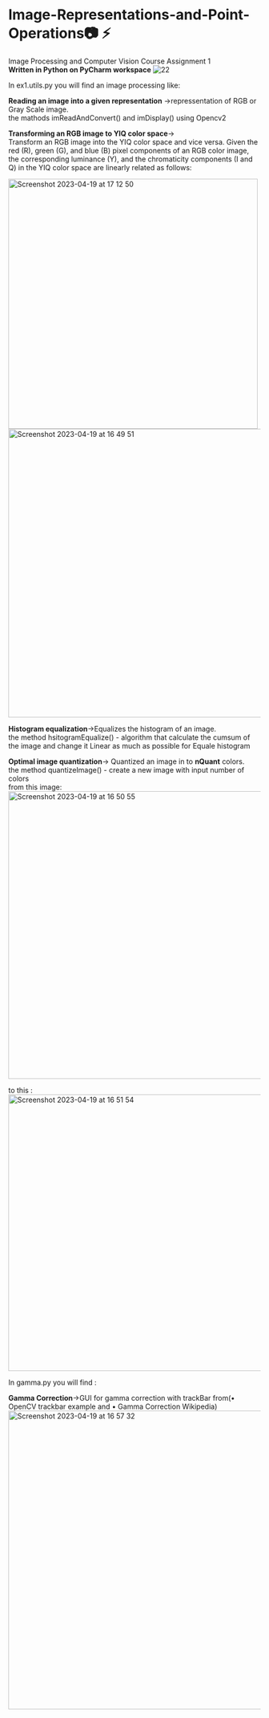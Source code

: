 # Image-Representations-and-Point-Operations:camera: :zap:
Image Processing and Computer Vision Course Assignment 1 <br />
**Written in Python on PyCharm workspace** ![22](https://user-images.githubusercontent.com/73976733/104122372-55ae3700-534d-11eb-8de4-492973fca972.jpeg)
                                               
In ex1.utils.py you will find an image processing like:

**Reading an image into a given representation** ->repressentation of RGB or Gray Scale image.<br />
the mathods imReadAndConvert() and imDisplay() using Opencv2

**Transforming an RGB image to YIQ color space**-> <br />
Transform an RGB image into the YIQ color space and vice versa. Given the red (R), green (G), and blue (B) pixel components of an RGB color image, the corresponding luminance (Y), and the chromaticity components (I and Q) in the YIQ color space are linearly related as follows:

<img width="498" alt="Screenshot 2023-04-19 at 17 12 50" src="https://user-images.githubusercontent.com/58401645/233102591-7e16af26-c744-43e2-a33c-56ecebd772f5.png">

<img width="575" alt="Screenshot 2023-04-19 at 16 49 51" src="https://user-images.githubusercontent.com/58401645/233099251-64a26bba-1153-46a1-b828-0ebfd46a4ac0.png">

**Histogram equalization**->Equalizes the histogram of an image. <br />
the method hsitogramEqualize() - algorithm that calculate the cumsum of the image and change it Linear as much as possible for Equale histogram



**Optimal image quantization**-> Quantized an image in to **nQuant** colors. <br />
the method quantizeImage() - create a new image with input number of colors  
 from this image: <br />
 <img width="573" alt="Screenshot 2023-04-19 at 16 50 55" src="https://user-images.githubusercontent.com/58401645/233112582-9758293b-2fde-40cf-8ca4-b19bec8439fd.png">

to this : <br />
<img width="551" alt="Screenshot 2023-04-19 at 16 51 54" src="https://user-images.githubusercontent.com/58401645/233112821-f772e5e5-1cd2-4f3d-bc76-31880b003c25.png">


In gamma.py you will find :
 
**Gamma Correction**->GUI for gamma correction with trackBar from(• OpenCV trackbar example and • Gamma Correction Wikipedia)
<br />
<img width="595" alt="Screenshot 2023-04-19 at 16 57 32" src="https://user-images.githubusercontent.com/58401645/233114216-ed5811ca-6383-468d-8929-a14f6da67bdd.png">


